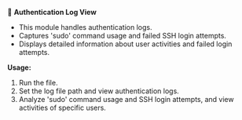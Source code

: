 🔐 **Authentication Log View**

- This module handles authentication logs.
- Captures 'sudo' command usage and failed SSH login attempts.
- Displays detailed information about user activities and failed login attempts.

**Usage:**
1. Run the file.
2. Set the log file path and view authentication logs.
3. Analyze 'sudo' command usage and SSH login attempts, and view activities of specific users.
